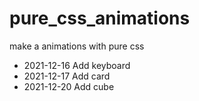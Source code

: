 # pure_css_animations

make a animations with pure css

- 2021-12-16 Add keyboard
- 2021-12-17 Add card
- 2021-12-20 Add cube
